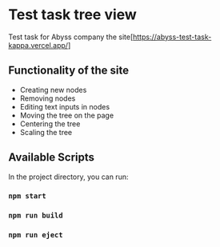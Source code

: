 # Test task tree view

Test task for Abyss company the site[https://abyss-test-task-kappa.vercel.app/]

## Functionality of the site
- Creating new nodes
- Removing nodes
- Editing text inputs in nodes
- Moving the tree on the page
- Centering the tree
- Scaling the tree 


## Available Scripts

In the project directory, you can run:

### `npm start`

### `npm run build`

### `npm run eject`

